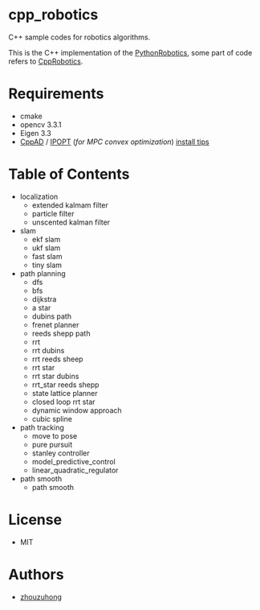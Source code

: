 # cpp_robotics

C++ sample codes for robotics algorithms.

This is the C++ implementation of the [PythonRobotics](https://github.com/AtsushiSakai/PythonRobotics), some part of code refers to [CppRobotics](https://github.com/onlytailei/CppRobotics).

# Requirements
- cmake
- opencv 3.3.1
- Eigen 3.3
- [CppAD](https://www.coin-or.org/CppAD/Doc/install.htm) / [IPOPT](https://www.coin-or.org/Ipopt/documentation/node14.html) (*for MPC convex optimization*) [install tips](https://github.com/udacity/CarND-MPC-Quizzes/blob/master/install_Ipopt_CppAD.md)

# Table of Contents
* localization
  * extended kalmam filter
  * particle filter
  * unscented kalman filter
* slam
  * ekf slam
  * ukf slam
  * fast slam
  * tiny slam
* path planning
  * dfs
  * bfs
  * dijkstra
  * a star
  * dubins path
  * frenet planner
  * reeds shepp path
  * rrt
  * rrt dubins
  * rrt reeds sheep
  * rrt star
  * rrt star dubins
  * rrt_star reeds shepp
  * state lattice planner
  * closed loop rrt star
  * dynamic window approach
  * cubic spline
* path tracking
  * move to pose
  * pure pursuit
  * stanley controller
  * model_predictive_control
  * linear_quadratic_regulator
* path smooth
  * path smooth

# License 
- MIT

# Authors
- [zhouzuhong](https://github.com/Forrest-Z/)
